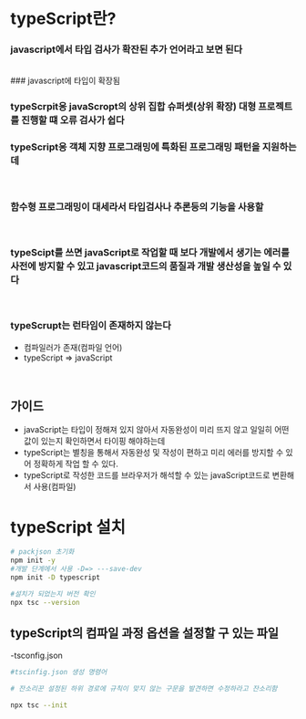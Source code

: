 # typeScript란?

### javascript에서 타입 검사가 확잔된 추가 언어라고 보면 된다
<br/>
### javascript에 타입이 확장됨

### typeScrpit응 javaScropt의 상위 집합 슈퍼셋(상위 확장) 대형 프로젝트를 진행할 떄 오류 검사가 쉽다

### typeScript응 객체 지향 프로그래밍에 특화된 프로그래밍 패턴을 지원하는데
<br/>

### 함수형 프로그래밍이 대세라서 타입검사나 추론등의 기능을 사용할 
<br/>


### typeScipt를 쓰면 javaScript로 작업할 때 보다 개발에서 생기는 에러를 사전에 방지할 수 있고 javascript코드의 품질과 개발 생산성을 높일 수 있다
<br/>

### typeScrupt는 런타임이 존재하지 않는다
- 컴파일러가 존재(컴파일 언어)
- typeScript => javaScript
<br/>

## 가이드
- javaScript는 타입이 정해져 있지 않아서 자동완성이 미리 뜨지 않고 일일히 어떤 값이 있는지 확인하면서 타이핑 해야하는데
- typeScript는 별칭을 통해서 자동완성 및 작성이 편하고 미리 에러를 방지할 수 있어 정확하게 작업 할 수 있다.
- typeScript로 작성한 코드를 브라우저가 해석할 수 있는 javaScript코드로 변환해서 사용(컴파일)

# typeScript 설치
```sh
# packjson 초기화
npm init -y
#개발 단계에서 사용 -D=> ---save-dev
npm init -D typescript

```
```sh
#설치가 되었는지 버전 확인
npx tsc --version
```

## typeScript의 컴파일 과정 옵션을 설정할 구 있는 파일
-tsconfig.json

```sh
#tscinfig.json 생성 명령어

# 잔소리꾼 설정된 하위 경로에 규칙이 맞지 않는 구문을 발견하면 수정하라고 잔소리함

npx tsc --init
```